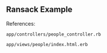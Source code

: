 ## Ransack Example

References:

`app/controllers/people_controller.rb`

`app/views/people/index.html.erb`

